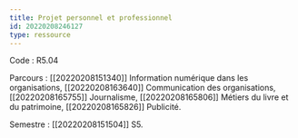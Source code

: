 ```yaml
---
title: Projet personnel et professionnel
id: 20220208246127
type: ressource
---
```


Code : R5.04

Parcours : [[20220208151340]] Information numérique dans les organisations, [[20220208163640]] Communication des organisations, [[20220208165755]] Journalisme, [[20220208165806]] Métiers du livre et du patrimoine, [[20220208165826]] Publicité.

Semestre : [[20220208151504]] S5.